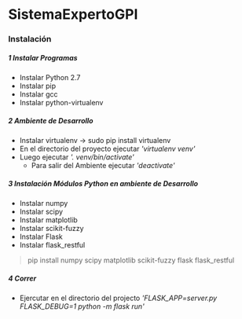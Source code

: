 # SistemaExpertoGPI

### Instalación

##### 1 Instalar Programas
  + Instalar Python 2.7
  + Instalar pip
  + Instalar gcc
  + Instalar python-virtualenv

##### 2 Ambiente de Desarrollo
  + Instalar virtualenv -> sudo pip install virtualenv
  + En el directorio del proyecto ejecutar _'virtualenv venv'_
  + Luego ejecutar _'. venv/bin/activate'_
    * Para salir del Ambiente ejecutar _'deactivate'_

##### 3 Instalación Módulos Python en ambiente de Desarrollo
  + Instalar numpy
  + Instalar scipy
  + Instalar matplotlib
  + Instalar scikit-fuzzy
  + Instalar Flask
  + Instalar flask_restful

  >  pip install numpy scipy matplotlib scikit-fuzzy flask flask_restful

##### 4 Correr
  + Ejercutar en el directorio del projecto *'FLASK_APP=server.py FLASK_DEBUG=1 python -m flask run'*

